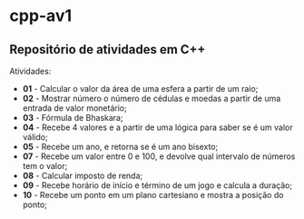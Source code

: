 # cpp-av1
## Repositório de atividades em C++

Atividades:
- **01** - Calcular o valor da área de uma esfera a partir de um raio;
- **02** - Mostrar número o número de cédulas e moedas a partir de uma entrada de valor monetário;
- **03** - Fórmula de Bhaskara;
- **04** - Recebe 4 valores e a partir de uma lógica para saber se é um valor válido;
- **05** - Recebe um ano, e retorna se é um ano bisexto;
- **07** - Recebe um valor entre 0 e 100, e devolve qual intervalo de números tem o valor;
- **08** - Calcular imposto de renda;
- **09** - Recebe horário de início e término de um jogo e calcula a duração;
- **10** - Recebe um ponto em um plano cartesiano e mostra a posição do ponto;
